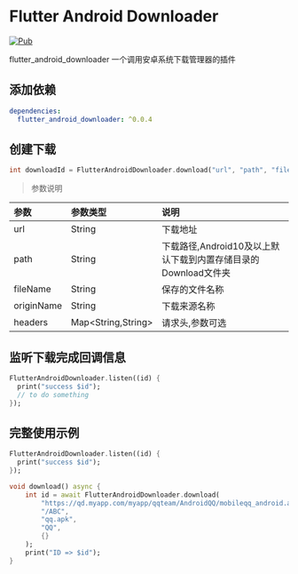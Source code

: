 # Flutter Android Downloader

[![Pub](https://img.shields.io/pub/v/flutter_android_downloader.svg?style=flat-square)](https://pub.dartlang.org/packages/flutter_android_downloader)


flutter_android_downloader 一个调用安卓系统下载管理器的插件

## 添加依赖

```yaml
dependencies:
  flutter_android_downloader: ^0.0.4
```

## 创建下载

```dart
int downloadId = FlutterAndroidDownloader.download("url", "path", "fileName","originName","headers");
```

> 参数说明

| 参数 | 参数类型 |说明 |
| :-----| :-----| :-----|
| url | String | 下载地址 |
| path | String | 下载路径,Android10及以上默认下载到内置存储目录的Download文件夹 |
| fileName | String | 保存的文件名称 |
| originName | String | 下载来源名称 |
| headers | Map<String,String> |请求头,参数可选 |

## 监听下载完成回调信息
```dart
FlutterAndroidDownloader.listen((id) {
  print("success $id");
  // to do something
});
```

## 完整使用示例

```dart
FlutterAndroidDownloader.listen((id) {
  print("success $id");
});

void download() async {
    int id = await FlutterAndroidDownloader.download(
        "https://qd.myapp.com/myapp/qqteam/AndroidQQ/mobileqq_android.apk",
        "/ABC",
        "qq.apk",
        "QQ",
        {}
    );
    print("ID => $id");
}

```
